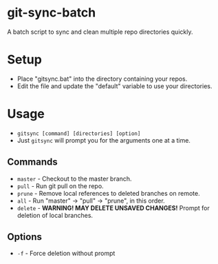 # git-sync-batch
A batch script to sync and clean multiple repo directories quickly.

# Setup
- Place "gitsync.bat" into the directory containing your repos.
- Edit the file and update the "default" variable to use your directories.

# Usage
- `gitsync [command] [directories] [option]`
- Just `gitsync` will prompt you for the arguments one at a time.

## Commands
- `master` - Checkout to the master branch.
- `pull`   - Run git pull on the repo.
- `prune`  - Remove local references to deleted branches on remote.
- `all`    - Run "master" -> "pull" -> "prune", in this order.
- `delete` - **WARNING! MAY DELETE UNSAVED CHANGES!** Prompt for deletion of local branches.

## Options
- `-f`     - Force deletion without prompt


